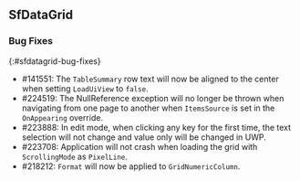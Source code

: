 ## SfDataGrid

### Bug Fixes
{:#sfdatagrid-bug-fixes}

* \#141551: The `TableSummary` row text will now be aligned to the center when setting `LoadUiView` to `false`.
* \#224519: The NullReference exception will no longer be thrown when navigating from one page to another when `ItemsSource` is set in the `OnAppearing` override.
* \#223888: In edit mode, when clicking any key for the first time, the text selection will not change and value only will be changed in UWP.
* \#223708: Application will not crash when loading the grid with `ScrollingMode` as `PixelLine`.
* \#218212: `Format` will now be applied to `GridNumericColumn`.